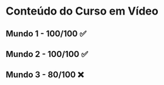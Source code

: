# Conteúdo do Curso em Vídeo

## Mundo 1 - 100/100 ✅

## Mundo 2 - 100/100 ✅

## Mundo 3 - 80/100 ❌
